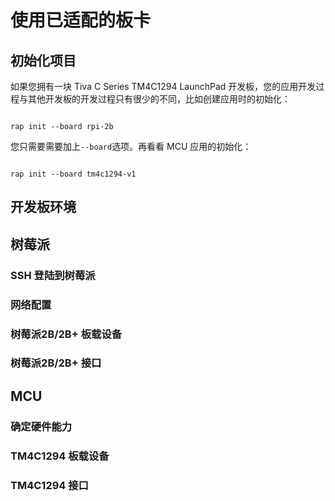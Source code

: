# 使用已适配的板卡

## 初始化项目

如果您拥有一块 Tiva C Series TM4C1294 LaunchPad 开发板，您的应用开发过程与其他开发板的开发过程只有很少的不同，比如创建应用时的初始化：

```shell

rap init --board rpi-2b
```

您只需要需要加上```--board```选项。再看看 MCU 应用的初始化：

```shell

rap init --board tm4c1294-v1
```

## 开发板环境

## 树莓派

### SSH 登陆到树莓派

### 网络配置

### 树莓派2B/2B+ 板载设备

### 树莓派2B/2B+ 接口

## MCU

### 确定硬件能力

### TM4C1294 板载设备

### TM4C1294 接口
